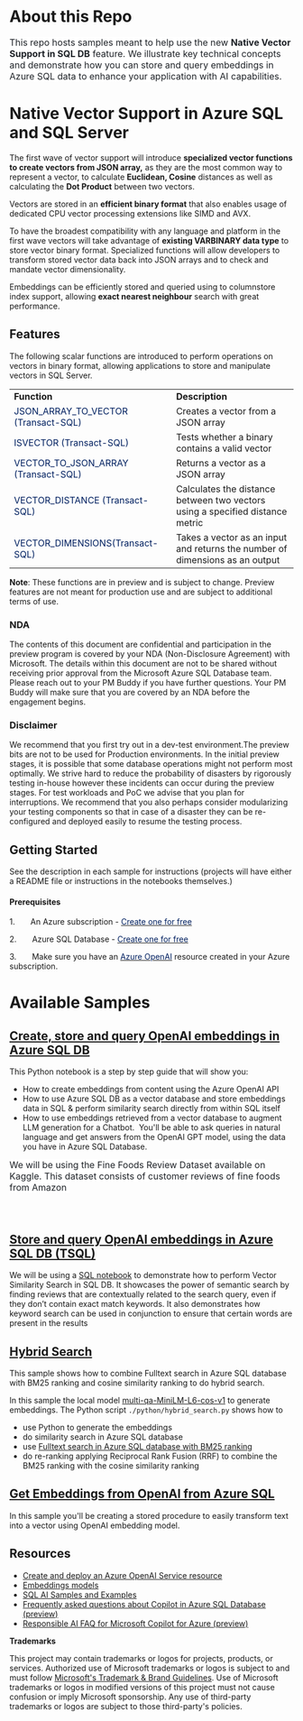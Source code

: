 # About this Repo

<span style="color: rgb(31, 35, 40); font-family: -apple-system, BlinkMacSystemFont, &quot;Segoe UI&quot;, &quot;Noto Sans&quot;, Helvetica, Arial, sans-serif, &quot;Apple Color Emoji&quot;, &quot;Segoe UI Emoji&quot;; font-size: 16px; background-color: rgb(255, 255, 255);">This repo hosts samples meant to help use the new&nbsp;<b>Native Vector Support in SQL DB</b> feature</span><span style="color: rgb(31, 35, 40); font-family: -apple-system, BlinkMacSystemFont, &quot;Segoe UI&quot;, &quot;Noto Sans&quot;, Helvetica, Arial, sans-serif, &quot;Apple Color Emoji&quot;, &quot;Segoe UI Emoji&quot;; font-size: 16px; background-color: rgb(255, 255, 255);">. We illustrate key technical concepts and demonstrate how you can store and query embeddings in Azure SQL data to enhance your application with AI capabilities.</span>

# Native Vector Support in Azure SQL and SQL Server

The first wave of vector support will introduce **specialized vector functions to create vectors from JSON array,** as they are the most common way to represent a vector, to calculate **Euclidean, Cosine** distances as well as calculating the **Dot Product** between two vectors. 

Vectors are stored in an **efficient binary format** that also enables usage of dedicated CPU vector processing extensions like SIMD and AVX. 

To have the broadest compatibility with any language and platform in the first wave vectors will take advantage of **existing VARBINARY data type** to store vector binary format. Specialized functions will allow developers to transform stored vector data back into JSON arrays and to check and mandate vector dimensionality. 

Embeddings can be efficiently stored and queried using to columnstore index support, allowing **exact nearest neighbour** search with great performance.

## Features

The following scalar functions are introduced to perform operations on vectors in binary format, allowing applications to store and manipulate vectors in SQL Server.

|  |  |
| --- | --- |
| **Function** | **Description** |
| <span style="color:#002060">JSON_ARRAY_TO_VECTOR (Transact-SQL)</span> | Creates a vector from a JSON array |
| <span style="color:#002060">ISVECTOR (Transact-SQL)</span> | Tests whether a binary contains a valid vector |
| <span style="color:#002060">VECTOR_TO_JSON_ARRAY (Transact-SQL)</span> | Returns a vector as a JSON array |
| <span style="color:#002060">VECTOR_DISTANCE (Transact-SQL)</span> | Calculates the distance between two vectors using a specified distance metric |
| <span style="color:#002060">VECTOR_DIMENSIONS(Transact-SQL)</span> | Takes a vector as an input and returns the number of dimensions as an output |

**Note**: These functions are in preview and is subject to change. Preview features are not meant for production use and are subject to additional terms of use.

### NDA

The contents of this document are confidential and participation in the preview program is covered by your NDA (Non-Disclosure Agreement) with Microsoft. The details within this document are not to be shared without receiving prior approval from the Microsoft Azure SQL Database team. Please reach out to your PM Buddy if you have further questions. Your PM Buddy will make sure that you are covered by an NDA before the engagement begins.

### Disclaimer

We recommend that you first try out in a dev-test environment.The preview bits are not to be used for Production environments. In the initial preview stages, it is possible that some database operations might not perform most optimally. We strive hard to reduce the probability of disasters by rigorously testing in-house however these incidents can occur during the preview stages. For test workloads and PoC we advise that you plan for interruptions. We recommend that you also perhaps consider modularizing your testing components so that in case of a disaster they can be re-configured and deployed easily to resume the testing process. 

## Getting Started
See the description in each sample for instructions (projects will have either a README file or instructions in the notebooks themselves.)


#### Prerequisites
1.       An Azure subscription - [<span style="color:#002060">Create one for free</span>](https://github.com/Azure-Samples/azure-sql-db-vector-search/blob/622f7be47cafa261b267163a9a94af13d4fa9243/AzureSQLVectorSearch/src/https:/azure.microsoft.com/free/cognitive-services?azure-portal=true)

2.       Azure SQL Database - [<span style="color:#002060">Create one for free</span>](https://github.com/Azure-Samples/azure-sql-db-vector-search/blob/622f7be47cafa261b267163a9a94af13d4fa9243/AzureSQLVectorSearch/src/https:/learn.microsoft.com/azure/azure-sql/database/free-offer?view=azuresql)

3.       Make sure you have an [<span style="color:#002060">Azure OpenAI</span>](https://learn.microsoft.com/en-us/azure/ai-services/openai/overview) resource created in your Azure subscription.


# Available Samples  

## [Create, store and query OpenAI embeddings in Azure SQL DB](https://github.com/Azure-Samples/azure-sql-db-vector-search/tree/01cfeb41dad05d5667f2c9d1f14956bd045ec953/VectorSearch_Notebooks/Python_Notebook_Example)  

This Python notebook is a step by step guide that will show you:

- How to create embeddings from content using the Azure OpenAI API
- How to use Azure SQL DB as a vector database and store embeddings data in SQL & perform similarity search directly from within SQL itself
- How to use embeddings retrieved from a vector database to augment LLM generation for a Chatbot.  You'll be able to ask queries in natural language and get answers from the OpenAI GPT model, using the data you have in Azure SQL Database.

<span style="color: rgb(31, 35, 40); font-family: -apple-system, BlinkMacSystemFont, &quot;Segoe UI&quot;, &quot;Noto Sans&quot;, Helvetica, Arial, sans-serif, &quot;Apple Color Emoji&quot;, &quot;Segoe UI Emoji&quot;; font-size: 16px; background-color: rgb(255, 255, 255);">We will be using the Fine Foods Review Dataset available on Kaggle. This dataset consists of customer reviews of fine foods from Amazon&nbsp;<br></span>  <span style="font-size: 16px;"><br><br></span>


## [Store and query OpenAI embeddings in Azure SQL DB (TSQL)](https://github.com/Azure-Samples/azure-sql-db-vector-search/tree/01cfeb41dad05d5667f2c9d1f14956bd045ec953/VectorSearch_Notebooks/SQL_Notebook_Example)  

We will be using a [SQL notebook](https:\github.com\Azure-Samples\azure-sql-db-vector-search\blob\d1a3b8e723cf3f80d932588604c92f9da5ef9e65\VectorSearch_Notebooks\SQL_Notebook_Example\SQLvectorsearchnotebook.ipynb) to demonstrate how to perform Vector Similarity Search in SQL DB. It showcases the power of semantic search by finding reviews that are contextually related to the search query, even if they don’t contain exact match keywords. It also demonstrates how keyword search can be used in conjunction to ensure that certain words are present in the results


## [Hybrid Search](https://github.com/Azure-Samples/azure-sql-db-vector-search/tree/01cfeb41dad05d5667f2c9d1f14956bd045ec953/GenerateEmbeddings/Python)  

This sample shows how to combine Fulltext search in Azure SQL database with BM25 ranking and cosine similarity ranking to do hybrid search.

In this sample the local model [multi-qa-MiniLM-L6-cos-v1](https://huggingface.co/sentence-transformers/multi-qa-MiniLM-L6-cos-v1) to generate embeddings. The Python script `./python/hybrid_search.py` shows how to

- use Python to generate the embeddings
- do similarity search in Azure SQL database
- use [Fulltext search in Azure SQL database with BM25 ranking](https://learn.microsoft.com/en-us/sql/relational-databases/search/limit-search-results-with-rank?view=sql-server-ver16#ranking-of-freetexttable)
- do re-ranking applying Reciprocal Rank Fusion (RRF) to combine the BM25 ranking with the cosine similarity ranking


## [Get Embeddings from OpenAI from Azure SQL](https://github.com/Azure-Samples/azure-sql-db-vector-search/tree/01cfeb41dad05d5667f2c9d1f14956bd045ec953/GenerateEmbeddings/T-SQL)  

In this sample you'll be creating a stored procedure to easily transform text into a vector using OpenAI embedding model.


## Resources

- [Create and deploy an Azure OpenAI Service resource](https://learn.microsoft.com/en-us/azure/ai-services/openai/how-to/create-resource?pivots=web-portal)
- [Embeddings models](https://learn.microsoft.com/en-us/azure/ai-services/openai/concepts/models#embeddings-models)
- [SQL AI Samples and Examples](https://aka.ms/sqlaisamples)
- [Frequently asked questions about Copilot in Azure SQL Database (preview)](https://learn.microsoft.com/en-us/azure/azure-sql/copilot/copilot-azure-sql-faq?view=azuresql)
- [Responsible AI FAQ for Microsoft Copilot for Azure (preview)](https://learn.microsoft.com/en-us/azure/copilot/responsible-ai-faq)

**Trademarks**

This project may contain trademarks or logos for projects, products, or services. Authorized use of Microsoft trademarks or logos is subject to and must follow [Microsoft's Trademark & Brand Guidelines](https://www.microsoft.com/en-us/legal/intellectualproperty/trademarks/usage/general). Use of Microsoft trademarks or logos in modified versions of this project must not cause confusion or imply Microsoft sponsorship. Any use of third-party trademarks or logos are subject to those third-party's policies.
